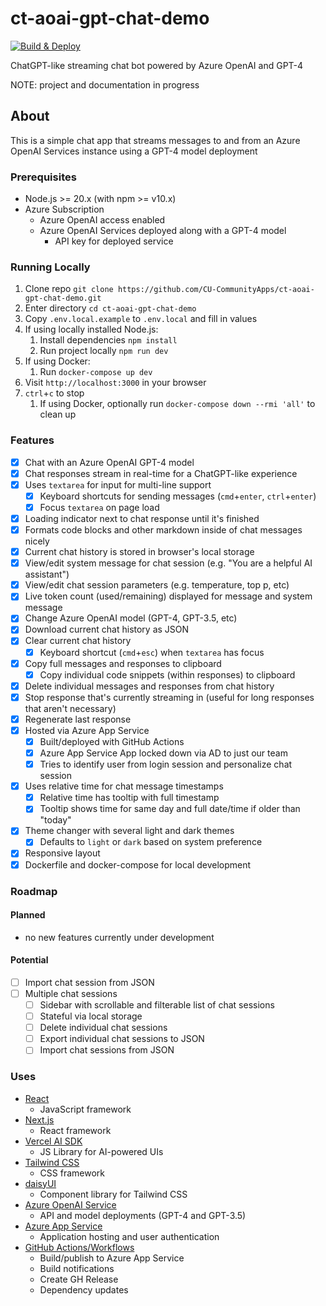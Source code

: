 # ct-aoai-gpt-chat-demo

[![Build & Deploy](https://github.com/CU-CommunityApps/ct-aoai-gpt-chat-demo/actions/workflows/build-and-deploy.yml/badge.svg)](https://github.com/CU-CommunityApps/ct-aoai-gpt-chat-demo/actions/workflows/build-and-deploy.yml)

ChatGPT-like streaming chat bot powered by Azure OpenAI and GPT-4

NOTE: project and documentation in progress

## About

This is a simple chat app that streams messages to and from an Azure OpenAI Services instance using a GPT-4 model deployment

### Prerequisites

- Node.js >= 20.x (with npm >= v10.x)
- Azure Subscription
  - Azure OpenAI access enabled
  - Azure OpenAI Services deployed along with a GPT-4 model
    - API key for deployed service

### Running Locally

1. Clone repo `git clone https://github.com/CU-CommunityApps/ct-aoai-gpt-chat-demo.git`
1. Enter directory `cd ct-aoai-gpt-chat-demo`
1. Copy `.env.local.example` to `.env.local` and fill in values
1. If using locally installed Node.js:
    1. Install dependencies `npm install`
    1. Run project locally `npm run dev`
1. If using Docker:
    1. Run `docker-compose up dev`
1. Visit `http://localhost:3000` in your browser
1. `ctrl`+`c` to stop
    1. If using Docker, optionally run `docker-compose down --rmi 'all'` to clean up

### Features

- [x] Chat with an Azure OpenAI GPT-4 model
- [x] Chat responses stream in real-time for a ChatGPT-like experience
- [x] Uses `textarea` for input for multi-line support
  - [x] Keyboard shortcuts for sending messages (`cmd`+`enter`, `ctrl`+`enter`)
  - [x] Focus `textarea` on page load
- [x] Loading indicator next to chat response until it's finished
- [x] Formats code blocks and other markdown inside of chat messages nicely
- [x] Current chat history is stored in browser's local storage
- [x] View/edit system message for chat session (e.g. "You are a helpful AI assistant")
- [x] View/edit chat session parameters (e.g. temperature, top p, etc)
- [x] Live token count (used/remaining) displayed for message and system message
- [x] Change Azure OpenAI model (GPT-4, GPT-3.5, etc)
- [x] Download current chat history as JSON
- [x] Clear current chat history
  - [x] Keyboard shortcut (`cmd`+`esc`) when `textarea` has focus
- [x] Copy full messages and responses to clipboard
  - [x] Copy individual code snippets (within responses) to clipboard
- [x] Delete individual messages and responses from chat history
- [x] Stop response that's currently streaming in (useful for long responses that aren't necessary)
- [x] Regenerate last response
- [x] Hosted via Azure App Service
  - [x] Built/deployed with GitHub Actions
  - [x] Azure App Service App locked down via AD to just our team
  - [x] Tries to identify user from login session and personalize chat session
- [x] Uses relative time for chat message timestamps
  - [x] Relative time has tooltip with full timestamp
  - [x] Tooltip shows time for same day and full date/time if older than "today"
- [x] Theme changer with several light and dark themes
  - [x] Defaults to `light` or `dark` based on system preference
- [x] Responsive layout
- [x] Dockerfile and docker-compose for local development

### Roadmap

#### Planned

- no new features currently under development

#### Potential

- [ ] Import chat session from JSON
- [ ] Multiple chat sessions
  - [ ] Sidebar with scrollable and filterable list of chat sessions
  - [ ] Stateful via local storage
  - [ ] Delete individual chat sessions
  - [ ] Export individual chat sessions to JSON
  - [ ] Import chat sessions from JSON

### Uses

- [React](https://react.dev/)
  - JavaScript framework
- [Next.js](https://nextjs.org/docs)
  - React framework
- [Vercel AI SDK](https://sdk.vercel.ai/docs)
  - JS Library for AI-powered UIs
- [Tailwind CSS](https://tailwindcss.com/)
  - CSS framework
- [daisyUI](https://daisyui.com/)
  - Component library for Tailwind CSS
- [Azure OpenAI Service](https://learn.microsoft.com/en-us/azure/ai-services/openai/)
  - API and model deployments (GPT-4 and GPT-3.5)
- [Azure App Service](https://learn.microsoft.com/en-us/azure/app-service/)
  - Application hosting and user authentication
- [GitHub Actions/Workflows](https://docs.github.com/en/actions)
  - Build/publish to Azure App Service
  - Build notifications
  - Create GH Release
  - Dependency updates
